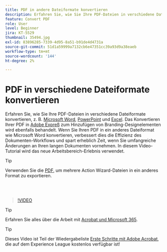 ```yaml
---
title: PDF in andere Dateiformate konvertieren
description: Erfahren Sie, wie Sie Ihre PDF-Dateien in verschiedene Dateiformate wie Microsoft Word, Excel oder PowerPoint konvertieren können.
feature: Convert PDF
role: User
level: Beginner
jira: KT-5529
thumbnail: 35494.jpg
exl-id: 83896285-7339-4d95-8a51-b91de4d4731a
source-git-commit: 51d1a59999a7132cb6e47351cc39a93d9a38eaeb
workflow-type: tm+mt
source-wordcount: '144'
ht-degree: 2%

---
```


# PDF in verschiedene Dateiformate konvertieren

Erfahren Sie, wie Sie Ihre PDF-Dateien in verschiedene Dateiformate konvertieren, z. B. [Microsoft Word](https://www.adobe.com/de/acrobat/online/pdf-to-word.html), [PowerPoint](https://www.adobe.com/de/acrobat/online/pdf-to-ppt.html) und [Excel](https://www.adobe.com/de/acrobat/online/pdf-to-excel.html). Das Konvertieren Ihrer PDF in [Adobe Expreß](https://express.adobe.com) zum Hinzufügen von Branding-Designelementen wird ebenfalls behandelt. Wenn Sie Ihren PDF in ein anderes Dateiformat wie Microsoft Word konvertieren, verbessert dies die Effizienz des Dokumenten-Workflows und spart erheblich Zeit, wenn Sie umfangreiche Änderungen an Ihren langen Dokumenten vornehmen. In diesem Video-Tutorial wird das neue Arbeitsbereich-Erlebnis verwendet.

>[!TIP]
>
>Verwenden Sie die [PDF](../advanced-tasks/action.md), um mehrere Action Wizard-Dateien in ein anderes Format zu exportieren.

<br> 

>[!VIDEO](https://video.tv.adobe.com/v/35494?quality=12&learn=on&hidetitle=true)

>[!TIP]
>
>Erfahren Sie alles über die Arbeit mit [Acrobat und Microsoft 365](../integrate/integrate-overview.md).

>[!TIP]
>
>Dieses Video ist Teil der Wiedergabeliste [Erste Schritte mit Adobe Acrobat](https://experienceleague.adobe.com/en/playlists/acrobat-get-started-business-users), die auf dem Experience League kostenlos verfügbar ist!
